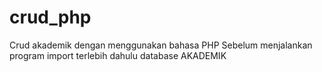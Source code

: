 # crud_php
Crud akademik dengan menggunakan bahasa PHP
Sebelum menjalankan program import terlebih dahulu database AKADEMIK

